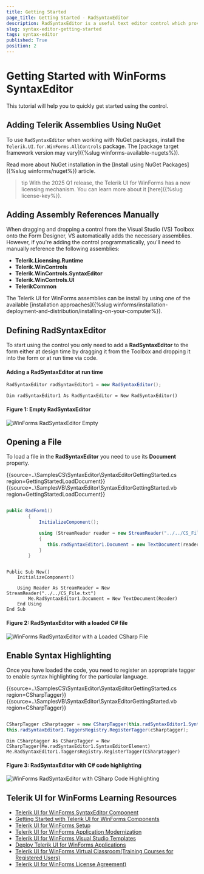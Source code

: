 ```yaml
---
title: Getting Started
page_title: Getting Started - RadSyntaxEditor
description: RadSyntaxEditor is a useful text editor control which provides built-in syntax highlighting and code editing experience
slug: syntax-editor-getting-started
tags: syntax-editor
published: True
position: 2
---
```


# Getting Started with WinForms SyntaxEditor

This tutorial will help you to quickly get started using the control.

## Adding Telerik Assemblies Using NuGet

To use `RadSyntaxEditor` when working with NuGet packages, install the `Telerik.UI.for.WinForms.AllControls` package. The [package target framework version may vary]({%slug winforms-available-nugets%}).

Read more about NuGet installation in the [Install using NuGet Packages]({%slug winforms/nuget%}) article.

>tip With the 2025 Q1 release, the Telerik UI for WinForms has a new licensing mechanism. You can learn more about it [here]({%slug license-key%}).

## Adding Assembly References Manually

When dragging and dropping a control from the Visual Studio (VS) Toolbox onto the Form Designer, VS automatically adds the necessary assemblies. However, if you're adding the control programmatically, you'll need to manually reference the following assemblies:

* __Telerik.Licensing.Runtime__
* __Telerik.WinControls__
* __Telerik.WinControls.SyntaxEditor__
* __Telerik.WinControls.UI__
* __TelerikCommon__

The Telerik UI for WinForms assemblies can be install by using one of the available [installation approaches]({%slug winforms/installation-deployment-and-distribution/installing-on-your-computer%}). 

## Defining RadSyntaxEditor

To start using the control you only need to add a **RadSyntaxEditor** to the form either at design time by dragging it from the Toolbox and dropping it into the form or at run time via code.
  
#### Adding a RadSyntaxEditor at run time

````C#
RadSyntaxEditor radSyntaxEditor1 = new RadSyntaxEditor();

````
````VB.NET
Dim radSyntaxEditor1 As RadSyntaxEditor = New RadSyntaxEditor()

````

#### Figure 1: Empty RadSyntaxEditor

![WinForms RadSyntaxEditor Empty](images/getting-started001.png) 

## Opening a File

To load a file in the **RadSyntaxEditor** you need to use its **Document** property.

{{source=..\SamplesCS\SyntaxEditor\SyntaxEditorGettingStarted.cs region=GettingStartedLoadDocument}} 
{{source=..\SamplesVB\SyntaxEditor\SyntaxEditorGettingStarted.vb region=GettingStartedLoadDocument}}

````C#

public RadForm1()
        {
            InitializeComponent();

            using (StreamReader reader = new StreamReader("../../CS_File.txt"))
            {
               this.radSyntaxEditor1.Document = new TextDocument(reader);
            }
        }

````
````VB.NET

Public Sub New()
    InitializeComponent()

    Using Reader As StreamReader = New StreamReader("../../CS_File.txt")
        Me.RadSyntaxEditor1.Document = New TextDocument(Reader)
    End Using
End Sub

````

#### Figure 2: RadSyntaxEditor with a loaded C# file

![WinForms RadSyntaxEditor with a Loaded CSharp File](images/getting-started002.png) 

## Enable Syntax Highlighting

Once you have loaded the code, you need to register an appropriate tagger to enable syntax highlighting for the particular language.

{{source=..\SamplesCS\SyntaxEditor\SyntaxEditorGettingStarted.cs region=CSharpTagger}} 
{{source=..\SamplesVB\SyntaxEditor\SyntaxEditorGettingStarted.vb region=CSharpTagger}}

````C#

CSharpTagger cSharptagger = new CSharpTagger(this.radSyntaxEditor1.SyntaxEditorElement);
this.radSyntaxEditor1.TaggersRegistry.RegisterTagger(cSharptagger);

````
````VB.NET
Dim CSharptagger As CSharpTagger = New CSharpTagger(Me.radSyntaxEditor1.SyntaxEditorElement)
Me.RadSyntaxEditor1.TaggersRegistry.RegisterTagger(CSharptagger)

````

#### Figure 3: RadSyntaxEditor with C# code highlighting

![WinForms RadSyntaxEditor with CSharp Code Highlighting](images/getting-started003.png) 


## Telerik UI for WinForms Learning Resources
* [Telerik UI for WinForms SyntaxEditor Component](https://www.telerik.com/products/winforms/syntax-editor.aspx)
* [Getting Started with Telerik UI for WinForms Components](https://docs.telerik.com/devtools/winforms/getting-started/first-steps)
* [Telerik UI for WinForms Setup](https://docs.telerik.com/devtools/winforms/installation-and-upgrades/installing-on-your-computer)
* [Telerik UI for WinForms Application Modernization](https://docs.telerik.com/devtools/winforms/winforms-converter/overview)
* [Telerik UI for WinForms Visual Studio Templates](https://docs.telerik.com/devtools/winforms/visual-studio-integration/visual-studio-templates)
* [Deploy Telerik UI for WinForms Applications](https://docs.telerik.com/devtools/winforms/deployment-and-distribution/application-deployment)
* [Telerik UI for WinForms Virtual Classroom(Training Courses for Registered Users)](https://learn.telerik.com/learn/course/external/view/elearning/17/telerik-ui-for-winforms)
* [Telerik UI for WinForms License Agreement)](https://www.telerik.com/purchase/license-agreement/winforms-dlw-s)

